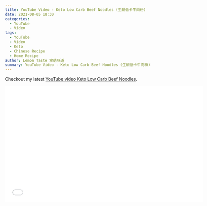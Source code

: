 ```yaml
---
title: YouTube Video - Keto Low Carb Beef Noodles (生酮低卡牛肉粉)
date: 2021-08-05 18:30
categories:
  - YouTube
  - Video
tags:
  - YouTube
  - Video
  - Keto
  - Chinese Recipe
  - Home Recipe
author: Lemon Taste 寧萌味道
summary: YouTube Video - Keto Low Carb Beef Noodles (生酮低卡牛肉粉)
---
```


Checkout my latest [YouTube video Keto Low Carb Beef Noodles](https://www.youtube.com/watch?v=78KO7RsvmLA).

<iframe src="//www.youtube.com/embed/78KO7RsvmLA" height="375" width="640" allowfullscreen="" frameborder="0"></iframe>